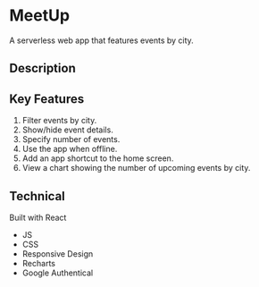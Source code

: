 # MeetUp
A serverless web app that features events by city. 

## Description 


## Key Features
<ol>
  <li>Filter events by city.</li>
  <li>Show/hide event details.</li>
  <li>Specify number of events.</li>
  <li>Use the app when offline.</li>
  <li>Add an app shortcut to the home screen.</li>
  <li>View a chart showing the number of upcoming events by city.</li>
</ol>

## Technical 
Built with React
<ul>
  <li>JS</li>
  <li>CSS</li>
  <li>Responsive Design</li>
  <li>Recharts</li>
  <li>Google Authentical</li>
</ul>
